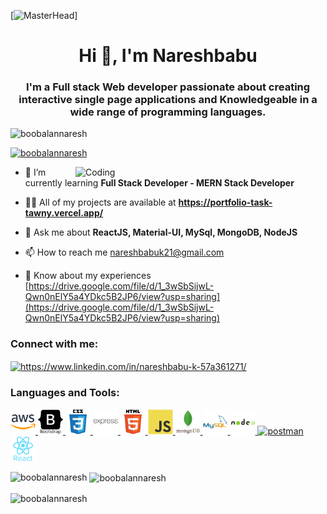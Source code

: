 [![MasterHead](https://camo.githubusercontent.com/2dcf1a73f7dcb84e53882d821de7b61d4362388b92e1f9d974563c489abeb342/68747470733a2f2f6d69726f2e6d656469756d2e636f6d2f6d61782f3730302f302a4647443642557a7a5a7331564a4c75592e676966)]
<h1 align="center">Hi 👋, I'm Nareshbabu</h1>
<h3 align="center">I'm a Full stack Web developer passionate about creating interactive single page applications and Knowledgeable in a wide range of programming languages.</h3>

<p align="left"> <img src="https://komarev.com/ghpvc/?username=boobalannaresh&label=Profile%20views&color=0e75b6&style=flat" alt="boobalannaresh" /> </p>

<p align="left"> <a href="https://github.com/ryo-ma/github-profile-trophy"><img src="https://github-profile-trophy.vercel.app/?username=boobalannaresh" alt="boobalannaresh" /></a> </p>
<img align="right" alt="Coding" width="400" src= "https://camo.githubusercontent.com/9559b48fa2022437674792d36e101eb74246fd5b792473d6d1afea21543b1410/68747470733a2f2f643169767562726a3261323164712e636c6f756466726f6e742e6e65742f77702d636f6e74656e742f75706c6f6164732f323032332f30312f30323135323031352f66726f6e742d656e642d646576656c6f706d656e742e676966">

- 🌱 I’m currently learning <b> Full Stack Developer - MERN Stack Developer </b>

- 👨‍💻 All of my projects are available at **https://portfolio-task-tawny.vercel.app/**

- 💬 Ask me about **ReactJS, Material-UI, MySql, MongoDB, NodeJS**

- 📫 How to reach me [nareshbabuk21@gmail.com](nareshbabuk21@gmail.com)

- 📄 Know about my experiences [https://drive.google.com/file/d/1_3wSbSijwL-Qwn0nElY5a4YDkc5B2JP6/view?usp=sharing](https://drive.google.com/file/d/1_3wSbSijwL-Qwn0nElY5a4YDkc5B2JP6/view?usp=sharing)

<h3 align="left">Connect with me:</h3>
<p align="left">
<a href="https://linkedin.com/in/https://www.linkedin.com/in/nareshbabu-k-57a361271/" target="blank"><img align="center" src="https://raw.githubusercontent.com/rahuldkjain/github-profile-readme-generator/master/src/images/icons/Social/linked-in-alt.svg" alt="https://www.linkedin.com/in/nareshbabu-k-57a361271/" height="30" width="40" /></a>
</p>

<h3 align="left">Languages and Tools:</h3>
<p align="left"> <a href="https://aws.amazon.com" target="_blank" rel="noreferrer"> <img src="https://raw.githubusercontent.com/devicons/devicon/master/icons/amazonwebservices/amazonwebservices-original-wordmark.svg" alt="aws" width="40" height="40"/> </a> <a href="https://getbootstrap.com" target="_blank" rel="noreferrer"> <img src="https://raw.githubusercontent.com/devicons/devicon/master/icons/bootstrap/bootstrap-plain-wordmark.svg" alt="bootstrap" width="40" height="40"/> </a> <a href="https://www.w3schools.com/css/" target="_blank" rel="noreferrer"> <img src="https://raw.githubusercontent.com/devicons/devicon/master/icons/css3/css3-original-wordmark.svg" alt="css3" width="40" height="40"/> </a> <a href="https://expressjs.com" target="_blank" rel="noreferrer"> <img src="https://raw.githubusercontent.com/devicons/devicon/master/icons/express/express-original-wordmark.svg" alt="express" width="40" height="40"/> </a> <a href="https://www.w3.org/html/" target="_blank" rel="noreferrer"> <img src="https://raw.githubusercontent.com/devicons/devicon/master/icons/html5/html5-original-wordmark.svg" alt="html5" width="40" height="40"/> </a> <a href="https://developer.mozilla.org/en-US/docs/Web/JavaScript" target="_blank" rel="noreferrer"> <img src="https://raw.githubusercontent.com/devicons/devicon/master/icons/javascript/javascript-original.svg" alt="javascript" width="40" height="40"/> </a> <a href="https://www.mongodb.com/" target="_blank" rel="noreferrer"> <img src="https://raw.githubusercontent.com/devicons/devicon/master/icons/mongodb/mongodb-original-wordmark.svg" alt="mongodb" width="40" height="40"/> </a> <a href="https://www.mysql.com/" target="_blank" rel="noreferrer"> <img src="https://raw.githubusercontent.com/devicons/devicon/master/icons/mysql/mysql-original-wordmark.svg" alt="mysql" width="40" height="40"/> </a> <a href="https://nodejs.org" target="_blank" rel="noreferrer"> <img src="https://raw.githubusercontent.com/devicons/devicon/master/icons/nodejs/nodejs-original-wordmark.svg" alt="nodejs" width="40" height="40"/> </a> <a href="https://postman.com" target="_blank" rel="noreferrer"> <img src="https://www.vectorlogo.zone/logos/getpostman/getpostman-icon.svg" alt="postman" width="40" height="40"/> </a> <a href="https://reactjs.org/" target="_blank" rel="noreferrer"> <img src="https://raw.githubusercontent.com/devicons/devicon/master/icons/react/react-original-wordmark.svg" alt="react" width="40" height="40"/> </a> </p>

<p><img align="left" src="https://github-readme-stats.vercel.app/api/top-langs?username=boobalannaresh&show_icons=true&locale=en&layout=compact" alt="boobalannaresh" /></p>

<p>&nbsp;<img align="center" src="https://github-readme-stats.vercel.app/api?username=boobalannaresh&show_icons=true&locale=en" alt="boobalannaresh" /></p>

<p><img align="center" src="https://github-readme-streak-stats.herokuapp.com/?user=boobalannaresh&" alt="boobalannaresh" /></p>
